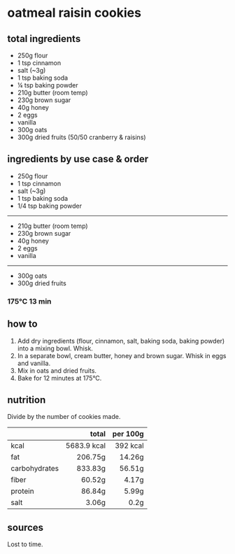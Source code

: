 # oatmeal raisin cookies

## total ingredients

- 250g flour
- 1 tsp cinnamon
- salt (~3g)
- 1 tsp baking soda
- ¼ tsp baking powder
- 210g butter (room temp)
- 230g brown sugar
- 40g honey
- 2 eggs
- vanilla
- 300g oats
- 300g dried fruits (50/50 cranberry & raisins)

## ingredients by use case & order

- 250g flour
- 1 tsp cinnamon
- salt (~3g)
- 1 tsp baking soda
- 1/4 tsp baking powder
---
- 210g butter (room temp)
- 230g brown sugar
- 40g honey
- 2 eggs
- vanilla
---
- 300g oats
- 300g dried fruits

### 175°C 13 min

## how to

1. Add dry ingredients (flour, cinnamon, salt, baking soda, baking powder) into a mixing bowl. Whisk.
2. In a separate bowl, cream butter, honey and brown sugar. Whisk in eggs and vanilla.
3. Mix in oats and dried fruits.
4. Bake for 12 minutes at 175°C. 

## nutrition

Divide by the number of cookies made.

|               |       total | per 100g |
|---------------|------------:|---------:|
| kcal          | 5683.9 kcal | 392 kcal |
| fat           |     206.75g |   14.26g |
| carbohydrates |     833.83g |   56.51g |
| fiber         |      60.52g |    4.17g |
| protein       |      86.84g |    5.99g |
| salt          |       3.06g |     0.2g |

## sources

Lost to time.
